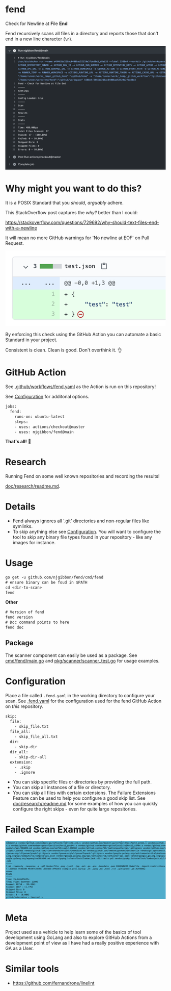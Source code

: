 # fend
Check for Newline at **F**ile **End**

Fend recursively scans all files in a directory and reports those that don't end in a new line character (`\n`).

![Fend Passed](images/fend-passed.png)

# Why might you want to do this?

It is a POSIX Standard that you *should*, *arguably* adhere.

This StackOverflow post captures the *why?* better than I could:

https://stackoverflow.com/questions/729692/why-should-text-files-end-with-a-newline

It will mean no more GitHub warnings for 'No newline at EOF' on Pull Request.

![GitHub EOF No Newline at EOF Warning](images/github-no-newline-eof-warn.png)

By enforcing this check using the GitHub Action you can automate a basic Standard in your project.

Consistent is clean. Clean is good. Don't overthink it. :ok_hand:

# GitHub Action
See [.github/workflows/fend.yaml](.github/workflows/fend.yaml) as the Action is run on this repository!

See [Configuration](#Configuration) for additonal options.
```
jobs:
  fend:
    runs-on: ubuntu-latest
    steps:
    - uses: actions/checkout@master
    - uses: njgibbon/fend@main
```
**That's all!** :dizzy:

# Research
Running Fend on some well known repositories and recording the results!

[doc/research/readme.md](doc/research/readme.md).

# Details
* Fend always ignores all '.git' directories and non-regular files like symlinks. 
* To skip anything else see [Configuration](#Configuration). You will want to configure the tool to skip any binary file types found in your repository - like any images for instance.


# Usage
```
go get -u github.com/njgibbon/fend/cmd/fend
# ensure binary can be foud in $PATH
cd <dir-to-scan>
fend
```
**Other**
```
# Version of fend
fend version
# Doc command points to here
fend doc
```
## Package
The scanner component can easily be used as a package. 
See [cmd/fend/main.go](cmd/fend/main.go) and [pkg/scanner/scanner_test.go](pkg/scanner/scanner_test.go) for usage examples.

# Configuration
Place a file called `.fend.yaml` in the working directory to configure your scan. See [.fend.yaml](.fend.yaml) for the configuration used for the fend GitHub Action on *this* repository.
```
skip:
  file: 
    - skip_file.txt
  file_all: 
    - skip_file_all.txt
  dir:
    - skip-dir
  dir_all:
    - skip-dir-all
  extension: 
    - .skip
    - .ignore
```
* You can skip specific files or directories by providing the full path.
* You can skip all instances of a file or directory.
* You can skip all files with certain extensions.
The Failure Extensions Feature can be used to help you configure a good skip list. See [doc/research/readme.md](doc/research/readme.md) for some examples of how you can quickly configure the right skips - even for quite large repositories.

# Failed Scan Example
![Fend Failed](images/fend-failed.png)

# Meta
Project used as a vehicle to help learn some of the basics of tool development using GoLang and also to explore GitHub Actions from a development point of view as I have had a really positive experience with GA as a User.

# Similar tools
* https://github.com/fernandrone/linelint

